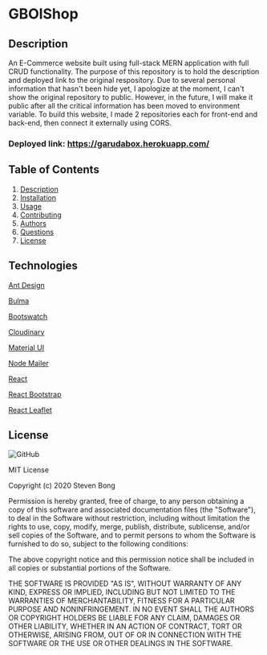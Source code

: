# GBOlShop

## Description
An E-Commerce website built using full-stack MERN application with full CRUD functionality. The purpose of this repository is to hold the description and deployed link to the original respository. Due to several personal information that hasn't been hide yet, I apologize at the moment, I can't show the original repository to public. However, in the future, I will make it public after all the critical information has been moved to environment variable. To build this website, I made 2 repositories each for front-end and back-end, then connect it externally using CORS. 

### Deployed link: https://garudabox.herokuapp.com/

## Table of Contents
1. [Description](#-Description)
1. [Installation](#Installation)
1. [Usage](#Usage)
1. [Contributing](#Contributing)
1. [Authors](#Authors)
1. [Questions](#Questions)
1. [License](#License)

## Technologies 

[Ant Design](https://ant.design/)

[Bulma](https://bulma.io/)

[Bootswatch](https://bootswatch.com/)

[Cloudinary](https://cloudinary.com/)

[Material UI](https://material-ui.com/)

[Node Mailer](https://nodemailer.com/)

[React](https://reactjs.org/)

[React Bootstrap](https://react-bootstrap.github.io/)

[React Leaflet](https://react-leaflet.js.org/)

## License 

![GitHub](https://github.com/stevenbong96/GBOlShop) 

MIT License

Copyright (c) 2020  Steven Bong   

Permission is hereby granted, free of charge, to any person obtaining a copy of this software and associated documentation files (the "Software"), to deal in the Software without restriction, including without limitation the rights to use, copy, modify, merge, publish, distribute, sublicense, and/or sell copies of the Software, and to permit persons to whom the Software is furnished to do so, subject to the following conditions:

The above copyright notice and this permission notice shall be included in all copies or substantial portions of the Software.

THE SOFTWARE IS PROVIDED "AS IS", WITHOUT WARRANTY OF ANY KIND, EXPRESS OR IMPLIED, INCLUDING BUT NOT LIMITED TO THE WARRANTIES OF MERCHANTABILITY, FITNESS FOR A PARTICULAR PURPOSE AND NONINFRINGEMENT. IN NO EVENT SHALL THE AUTHORS OR COPYRIGHT HOLDERS BE LIABLE FOR ANY CLAIM, DAMAGES OR OTHER LIABILITY, WHETHER IN AN ACTION OF CONTRACT, TORT OR OTHERWISE, ARISING FROM, OUT OF OR IN CONNECTION WITH THE SOFTWARE OR THE USE OR OTHER DEALINGS IN THE SOFTWARE.
